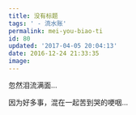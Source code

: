 ```yaml
---
title: 没有标题
tags: ' - 流水账'
permalink: mei-you-biao-ti
id: 80
updated: '2017-04-05 20:04:13'
date: 2016-12-24 21:33:35
image:
---
```


忽然泪流满面…

因为好多事，混在一起苦到哭的哽咽…